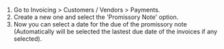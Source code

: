 1.  Go to Invoicing \> Customers / Vendors \> Payments.
2.  Create a new one and select the 'Promissory Note' option.
3.  Now you can select a date for the due of the promissory note
    (Automatically will be selected the lastest due date of the invoices
    if any selected).
